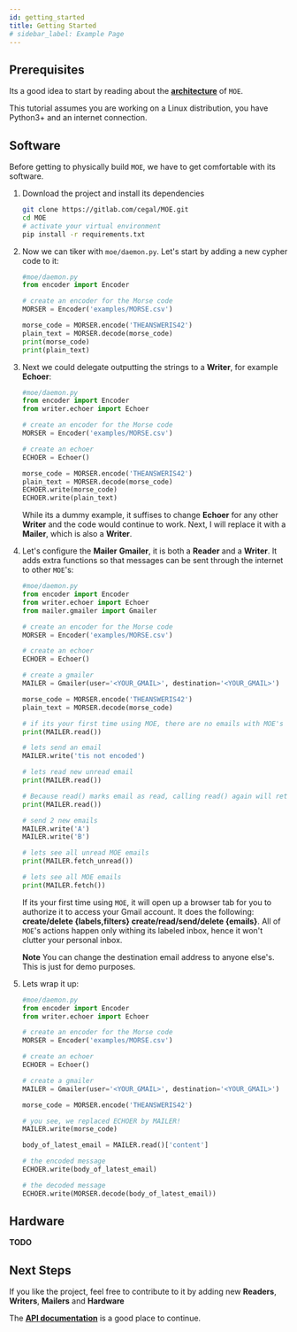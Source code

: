```yaml
---
id: getting_started
title: Getting Started
# sidebar_label: Example Page
---
```



## Prerequisites

Its a good idea to start by reading about the **[architecture](https://moe.readthedocs.io/en/latest/architecture.html)** of `MOE`.

This tutorial assumes you are working on a Linux distribution, you have Python3+ and an internet connection.

## Software

Before getting to physically build `MOE`, we have to get comfortable with its software.

1.  Download the project and install its dependencies
    ```bash
    git clone https://gitlab.com/cegal/MOE.git
    cd MOE
    # activate your virtual environment
    pip install -r requirements.txt
    ```

2. Now we can tiker with `moe/daemon.py`. Let's start by adding a new cypher code to it:
    ```python
    #moe/daemon.py
    from encoder import Encoder

    # create an encoder for the Morse code
    MORSER = Encoder('examples/MORSE.csv')

    morse_code = MORSER.encode('THEANSWERIS42')
    plain_text = MORSER.decode(morse_code)
    print(morse_code)
    print(plain_text)
    ```

3. Next we could delegate outputting the strings to a **Writer**, for example **Echoer**:
    ```python
    #moe/daemon.py
    from encoder import Encoder
    from writer.echoer import Echoer

    # create an encoder for the Morse code
    MORSER = Encoder('examples/MORSE.csv')

    # create an echoer
    ECHOER = Echoer()

    morse_code = MORSER.encode('THEANSWERIS42')
    plain_text = MORSER.decode(morse_code)
    ECHOER.write(morse_code)
    ECHOER.write(plain_text)
    ```

    While its a dummy example, it suffises to change **Echoer** for any other **Writer** and the code would continue to work. Next, I will replace it with a **Mailer**, which is also a **Writer**.

4. Let's configure the **Mailer** **Gmailer**, it is both a **Reader** and a **Writer**. It adds extra functions so that messages can be sent through the internet to other `MOE`'s:
    ```python
    #moe/daemon.py
    from encoder import Encoder
    from writer.echoer import Echoer
    from mailer.gmailer import Gmailer

    # create an encoder for the Morse code
    MORSER = Encoder('examples/MORSE.csv')

    # create an echoer
    ECHOER = Echoer()

    # create a gmailer
    MAILER = Gmailer(user='<YOUR_GMAIL>', destination='<YOUR_GMAIL>')

    morse_code = MORSER.encode('THEANSWERIS42')
    plain_text = MORSER.decode(morse_code)

    # if its your first time using MOE, there are no emails with MOE's label in your inbox
    print(MAILER.read())

    # lets send an email
    MAILER.write('tis not encoded')

    # lets read new unread email
    print(MAILER.read())

    # Because read() marks email as read, calling read() again will return nothing
    print(MAILER.read())

    # send 2 new emails
    MAILER.write('A')
    MAILER.write('B')

    # lets see all unread MOE emails
    print(MAILER.fetch_unread())

    # lets see all MOE emails
    print(MAILER.fetch())
    ```

    If its your first time using `MOE`, it will open up a browser tab for you to authorize it to access your Gmail account.
    It does the following: __create/delete {labels,filters} create/read/send/delete {emails}__.
    All of `MOE`'s actions happen only withing its labeled inbox, hence it won't clutter your personal inbox.

    **Note** You can change the destination email address to anyone else's. This is just for demo purposes.

5. Lets wrap it up:
    ```python
    #moe/daemon.py
    from encoder import Encoder
    from writer.echoer import Echoer

    # create an encoder for the Morse code
    MORSER = Encoder('examples/MORSE.csv')

    # create an echoer
    ECHOER = Echoer()

    # create a gmailer
    MAILER = Gmailer(user='<YOUR_GMAIL>', destination='<YOUR_GMAIL>')

    morse_code = MORSER.encode('THEANSWERIS42')

    # you see, we replaced ECHOER by MAILER!
    MAILER.write(morse_code)

    body_of_latest_email = MAILER.read()['content']

    # the encoded message
    ECHOER.write(body_of_latest_email)

    # the decoded message
    ECHOER.write(MORSER.decode(body_of_latest_email))
    ```

## Hardware
**TODO**

## Next Steps

If you like the project, feel free to contribute to it by adding new **Readers**, **Writers**, **Mailers** and **Hardware**

The **[API documentation](https://moe.readthedocs.io/en/latest/)** is a good place to continue.
